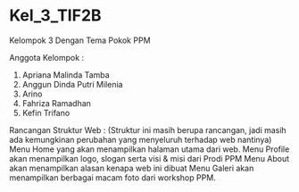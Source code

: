 # Kel_3_TIF2B

Kelompok 3
Dengan Tema Pokok PPM

Anggota Kelompok :
1. Apriana Malinda Tamba
2. Anggun Dinda Putri Milenia
3. Arino
4. Fahriza Ramadhan 
5. Kefin Trifano

Rancangan Struktur Web :
(Struktur ini masih berupa rancangan, jadi masih ada kemungkinan perubahan yang menyeluruh terhadap web nantinya)
Menu Home yang akan menampilkan halaman utama dari web.
Menu Profile akan menampilkan logo, slogan serta visi & misi dari Prodi PPM
Menu About akan menampilkan alasan kenapa web ini dibuat
Menu Galeri akan menampilkan berbagai macam foto dari workshop PPM.

